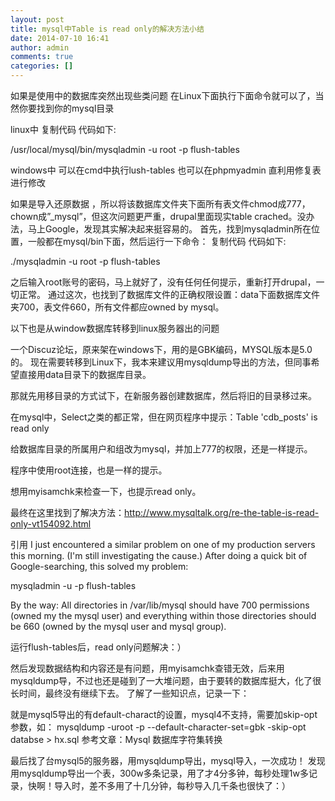 ```yaml
---
layout: post
title: mysql中Table is read only的解决方法小结
date: 2014-07-10 16:41
author: admin
comments: true
categories: []
---
```

如果是使用中的数据库突然出现些类问题 
在Linux下面执行下面命令就可以了，当然你要找到你的mysql目录 

linux中 
复制代码 代码如下:

/usr/local/mysql/bin/mysqladmin -u root -p flush-tables 

windows中 
可以在cmd中执行lush-tables 
也可以在phpmyadmin 直利用修复表进行修改 

如果是导入还原数据 
，所以将该数据库文件夹下面所有表文件chmod成777，chown成”_mysql”，但这次问题更严重，drupal里面现实table crached。没办法，马上Google，发现其实解决起来挺容易的。 
首先，找到mysqladmin所在位置，一般都在mysql/bin下面，然后运行一下命令： 
复制代码 代码如下:

./mysqladmin -u root -p flush-tables 

之后输入root账号的密码，马上就好了，没有任何任何提示，重新打开drupal，一切正常。 
通过这次，也找到了数据库文件的正确权限设置：data下面数据库文件夹700，表文件660，所有文件都应owned by mysql。

以下也是从window数据库转移到linux服务器出的问题

一个Discuz论坛，原来架在windows下，用的是GBK编码，MYSQL版本是5.0的。 
现在需要转移到Linux下，我本来建议用mysqldump导出的方法，但同事希望直接用data目录下的数据库目录。 

那就先用移目录的方式试下，在新服务器创建数据库，然后将旧的目录移过来。 

在mysql中，Select之类的都正常，但在网页程序中提示：Table 'cdb_posts' is read only 

给数据库目录的所属用户和组改为mysql，并加上777的权限，还是一样提示。 

程序中使用root连接，也是一样的提示。 

想用myisamchk来检查一下，也提示read only。 

最终在这里找到了解决方法：http://www.mysqltalk.org/re-the-table-is-read-only-vt154092.html 

引用 
I just encountered a similar problem on one of my production servers 
this morning. (I'm still investigating the cause.) After doing a 
quick bit of Google-searching, this solved my problem: 

mysqladmin -u <username> -p flush-tables 

By the way: All directories in /var/lib/mysql should have 700 
permissions (owned my the mysql user) and everything within those 
directories should be 660 (owned by the mysql user and mysql group). 

运行flush-tables后，read only问题解决：） 

然后发现数据结构和内容还是有问题，用myisamchk查错无效，后来用mysqldump导，不过也还是碰到了一大堆问题，由于要转的数据库挺大，化了很长时间，最终没有继续下去。 
了解了一些知识点，记录一下： 

就是mysql5导出的有default-charact的设置，mysql4不支持，需要加skip-opt参数，如： 
mysqldump -uroot -p --default-character-set=gbk -skip-opt databse > hx.sql 
参考文章：Mysql 数据库字符集转换 

最后找了台mysql5的服务器，用mysqldump导出，mysql导入，一次成功！ 
发现用mysqldump导出一个表，300w多条记录，用了才4分多钟，每秒处理1w多记录，快啊！导入时，差不多用了十几分钟，每秒导入几千条也很快了：）
